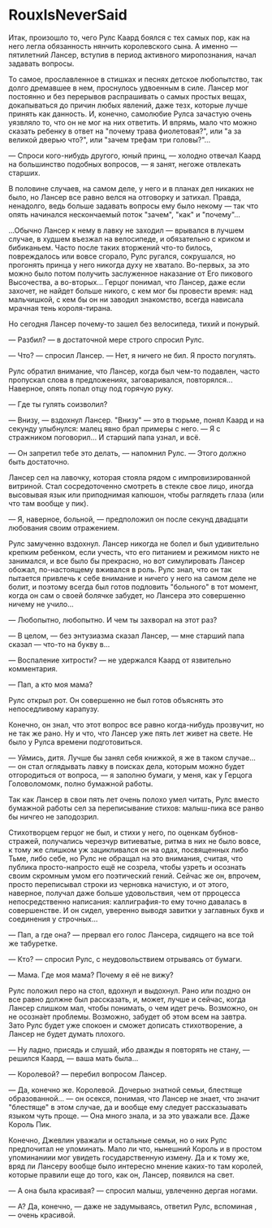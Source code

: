 # RouxlsNeverSaid

Итак, произошло то, чего Рулс Каард боялся с тех самых пор, как на него легла обязанность нянчить королевского сына. А именно — пятилетний Лансер, вступив в период активного миропознания, начал задавать вопросы.

То самое, прославленное в стишках и песнях детское любопытство, так долго дремавшее в нем, проснулось удвоенным в силе. Лансер мог постоянно и без перерывов распрашивать о самых простых вещах, докапываться до причин любых явлений, даже тезх, которые лучше принять как данность. И, конечно, самолюбие Рулса зачастую очень уязвляло то, что он не мог на них ответить. И впрямь, мало что можно сказать ребенку в ответ на "почему трава фиолетовая?", или "а за великой дверью что?", или "зачем трефам три головы?"...

— Спроси кого-нибудь другого, юный принц, — холодно отвечал Каард на большинство подобных вопросов, — я занят, негоже отвлекать старших.

В половине случаев, на самом деле, у него и в планах дел никаких не было, но Лансер все равно велся на отговорку и затихал. Правда, ненадолго, ведь больше задавать вопросы ему было некому — так что опять начинался нескончаемый поток "зачем", "как"  и "почему"...

...Обычно Лансер к нему в лавку не заходил — врывался в лучшем случае, в худшем въезжал на велосипеде, и обязательно с криком и бибиканьем. Часто после таких вторжений что-то билось, повреждалось или вовсе сгорало, Рулс ругался, сокрушался, но прогонять принца у него никогда духу не хватало. Во-первых, за это можно было потом получить заслуженное наказание от Его пикового Высочества, а во-вторых... Герцог понимал, что Лансер, даже если захочет, не найдет больше никого, с кем мог бы провести время: над мальчишкой, с кем бы он ни заводил знакомство, всегда нависала мрачная тень короля-тирана.

Но сегодня Лансер почему-то зашел без велосипеда, тихий и понурый. 

— Разбил? — в достаточной мере строго спросил Рулс.

— Что? — спросил Лансер. — Нет, я ничего не бил. Я просто погулять.

Рулс обратил внимание, что Лансер, когда был чем-то подавлен, часто пропускал слова в предложениях, заговаривался, повторялся... Наверное, опять попал отцу под горячую руку.

— Где ты гулять соизволил?

— Внизу, — вздохнул Лансер. "Внизу" — это в тюрьме, понял Каард и на секунду улыбнулся: малец явно брал примеры с него. — Я с стражником поговорил... И старший папа узнал, и всё.

— Он запретил тебе это делать, — напомнил Рулс. — Этого должно быть достаточно.

Лансер сел на лавочку, которая стояла рядом с импровизированной витриной. Стал сосредоточенно смотреть в стекле свое лицо, иногда высовывая язык или приподнимая капюшон, чтобы раглядеть глаза (или что там вообще у пик).

— Я, наверное, больной, — предположил он после секунд двадцати любования своим отражением.

Рулс замученно вздохнул. Лансер никогда не болел и был удивительно крепким ребенком, если учесть, что его питанием и режимом никто не занимался, и все было бы прекрасно, но вот симулировать Лансер обожал, по-настоящему вживался в роль. Рулс знал, что он так пытается привлечь к себе внимание и ничего у него на самом деле не болит, и поэтому всегда был готов подловить "больного" в тот момент, когда он сам о своей болячке забудет, но Лансера это совершенно ничему не учило...

— Любопытно, любопытно. И чем ты захворал на этот раз?

— В целом, — без энтузиазма сказал Лансер, — мне старший папа сказал — что-то на букву в... 

— Воспаление хитрости? — не удержался Каард от язвительно комментария.

— Пап, а кто моя мама?

Рулс открыл рот. Он совершенно не был готов объяснять это непоседливому карапузу.

Конечно, он знал, что этот вопрос все равно когда-нибудь прозвучит, но не так же рано. Ну и что, что Лансер уже пять лет живет на свете. Не было у Рулса времени подготовиться.

— Уймись, дитя. Лучше бы занял себя книжкой, я же в таком случае... — он стал оглядывать лавку в поисках дела, которым можно будет отгородиться от вопроса, — я заполню бумаги, у меня, как у Герцога Головоломомк, полно бумажной работы.

Так как Лансер в свои пять лет очень полохо умел читать, Рулс вместо бумажной работы сел за переписывание стихов: малыш-пика все ранво бы ничгео не заподозрил. 

Стихотворцем герцог не был, и стихи у него, по оценкам бубнов-стражей, получались черезчур витиеватые, ритма в них не было вовсе, к тому же слишком уж зацикливался он на одах, посвященных либо Тьме, либо себе, но Рулс не обращал на это внимания, считая, что публика просто-напросто ещё не созрела, чтобы узреть и осознать своим скромным умом его поэтический гений. Сейчас же он, впрочем, просто переписывал строки из черновка начистую, и от этого, наверное, получал даже больше удовольствия, чем от прроцесса непосредственно написания: каллиграфия-то ему точно давалась в совершенстве. И он сидел, уверенно выводя завитки у заглавных букв и соединения у строчных...

— Пап, а где она? — прервал его голос Лансера, сидящего на все той же табуретке.

— Кто? — спросил Рулс, с неудовольствием отрываясь от бумаги.

— Мама. Где моя мама? Почему я её не вижу?

Рулс положил перо на стол, вдохнул и выдохнул. Рано или поздно он все равно должне был рассказать, и, может, лучше и сейчас, когда Лансер слишком мал, чтобы понимать, о чем идет речь. Возможно, он не осозна́ет проблемы. Возможно, забудет об этом всем на завтра. Зато Рулс будет уже спокоен и сможет дописать стихотворение, а Лансер не будет думать плохого.

— Ну ладно, присядь и слушай, ибо дважды я повторять не стану, — решился Каард, — ваша мать была... 

— Королевой? — перебил вопросом Лансер.

— Да, конечно же. Королевой. Дочерью знатной семьи, блестяще образованной... — он осекся, понимая, что Лансер не знает, что значит "блестяще" в этом случае, да и вообще ему следует рассказыавать языком чуть проще. — Она много знала, и за это уважали все. Даже Король Пик.

Конечно, Джевлин уважали и остальные семьи, но о них Рулс предпочитал не упоминать. Мало ли что, нынешний Король и в простом упоминаниии мог увидеть государственную измену. Да и к тому же, вряд ли Лансеру вообще было интересно мнение каких-то там королей, которые правили еще до того, как он, Лансер, появился на свет.

— А она была красивая? — спросил малыш, увлеченно дергая ногами.

— А? Да, конечно, — даже не задумываясь, ответил Рулс, вспоминая , — очень красивой.


